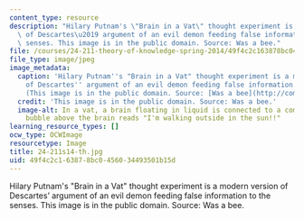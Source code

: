 ```yaml
---
content_type: resource
description: "Hilary Putnam's \"Brain in a Vat\" thought experiment is a modern version\
  \ of Descartes\u2019 argument of an evil demon feeding false information to the\
  \ senses. This image is in the public domain. Source: Was a bee."
file: /courses/24-211-theory-of-knowledge-spring-2014/49f4c2c163878bc0456034493501b15d_24-211s14-th.jpg
file_type: image/jpeg
image_metadata:
  caption: 'Hilary Putnam''s "Brain in a Vat" thought experiment is a modern version
    of Descartes'' argument of an evil demon feeding false information to the senses.
    (This image is in the public domain. Source: [Was a bee](http://commons.wikimedia.org/wiki/File:Brain_in_a_vat_%28en%29_v2.png).)'
  credit: 'This image is in the public domain. Source: Was a bee.'
  image-alt: In a vat, a brain floating in liquid is connected to a computer.  A thought
    bubble above the brain reads "I'm walking outside in the sun!!"
learning_resource_types: []
ocw_type: OCWImage
resourcetype: Image
title: 24-211s14-th.jpg
uid: 49f4c2c1-6387-8bc0-4560-34493501b15d
---
```

Hilary Putnam's "Brain in a Vat" thought experiment is a modern version of Descartes’ argument of an evil demon feeding false information to the senses. This image is in the public domain. Source: Was a bee.

